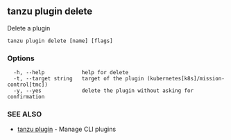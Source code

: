 ## tanzu plugin delete

Delete a plugin

```
tanzu plugin delete [name] [flags]
```

### Options

```
  -h, --help            help for delete
  -t, --target string   target of the plugin (kubernetes[k8s]/mission-control[tmc])
  -y, --yes             delete the plugin without asking for confirmation
```

### SEE ALSO

* [tanzu plugin](tanzu_plugin.md)	 - Manage CLI plugins

